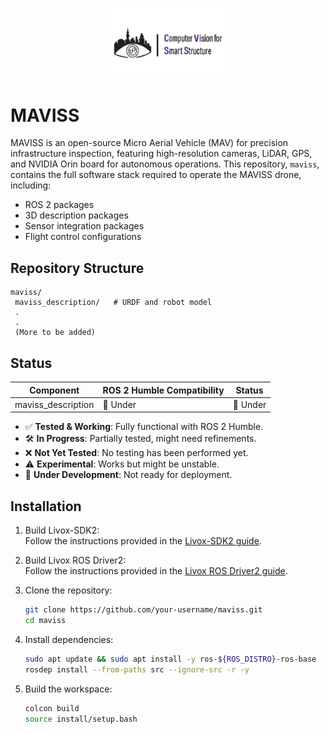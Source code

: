 <p align="center">
  <img src="misc/cviss_logo.png" alt="Lab Logo" width="200"/>
</p>

# MAVISS
MAVISS is an open-source Micro Aerial Vehicle (MAV) for precision infrastructure inspection, featuring high-resolution cameras, LiDAR, GPS, and NVIDIA Orin board for autonomous operations. This repository, `maviss`, contains the full software stack required to operate the MAVISS drone, including:

- ROS 2 packages
- 3D description packages
- Sensor integration packages
- Flight control configurations

## Repository Structure

```
maviss/
 maviss_description/   # URDF and robot model
 .
 .
 (More to be added)
```

## Status

| Component               | ROS 2 Humble Compatibility | Status  |
|-------------------------|--------------------------|---------|
| maviss_description      | 🚧 Under      | 🚧 Under  |

- ✅ **Tested & Working**: Fully functional with ROS 2 Humble.
- 🛠️ **In Progress**: Partially tested, might need refinements.
- ❌ **Not Yet Tested**: No testing has been performed yet.
- ⚠️ **Experimental**: Works but might be unstable.
- 🚧 **Under Development**: Not ready for deployment.



## Installation
1. Build Livox-SDK2:  
   Follow the instructions provided in the [Livox-SDK2 guide](https://github.com/Livox-SDK/Livox-SDK2/blob/master/README.md).

2. Build Livox ROS Driver2:  
   Follow the instructions provided in the [Livox ROS Driver2 guide](https://github.com/Livox-SDK/livox_ros_driver2/blob/master/README.md).
   
3. Clone the repository:
    ```bash
    git clone https://github.com/your-username/maviss.git
    cd maviss
    ```
4. Install dependencies:
    ```bash
    sudo apt update && sudo apt install -y ros-${ROS_DISTRO}-ros-base
    rosdep install --from-paths src --ignore-src -r -y
    ```
5. Build the workspace:
    ```bash
    colcon build
    source install/setup.bash
    ```
